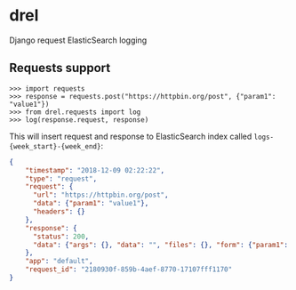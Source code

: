 # drel

Django request ElasticSearch logging

## Requests support

```pydocstring
>>> import requests
>>> response = requests.post("https://httpbin.org/post", {"param1": "value1"})
>>> from drel.requests import log
>>> log(response.request, response)
```

This will insert request and response to ElasticSearch index called `logs-{week_start}-{week_end}`:

```json
{
    "timestamp": "2018-12-09 02:22:22",
    "type": "request",
    "request": {
      "url": "https://httpbin.org/post",
      "data": {"param1": "value1"},
      "headers": {}
    },
    "response": {
      "status": 200,
      "data": {"args": {}, "data": "", "files": {}, "form": {"param1": "value1"}, "headers": {"Accept": "*/*", "Accept-Encoding": "gzip, deflate", "Connection": "close", "Content-Length": "13", "Content-Type": "application/x-www-form-urlencoded", "Host": "httpbin.org", "User-Agent": "python-requests/2.19.1"}, "json": null, "origin": "130.193.67.76", "url": "https://httpbin.org/post"}
    },
    "app": "default",
    "request_id": "2180930f-859b-4aef-8770-17107fff1170"
}
```



